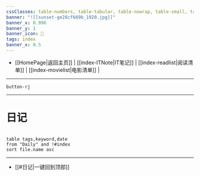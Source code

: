```yaml
---
cssClasses: table-numbers, table-tabular, table-nowrap, table-small, table-lines, row-lines, col-lines, row-alt, table-max
banner: "![[sunset-ge28cf669b_1920.jpg]]"
banner_x: 0.996
banner_y: 1
banner_icon: 🍋
tags: index
banner_x: 0.5
---
```


- [[HomePage|返回主页]]  | [[index-ITNote|IT笔记]]  | [[index-readlist|阅读清单]] | [[index-movielist|电影清单]] |
---

`button-rj`

---

# 日记   

```dataview 

table tags,keyword,date
from "Daily" and !#index
sort file.name asc

```

---
- [[#日记|一键回到顶部]]